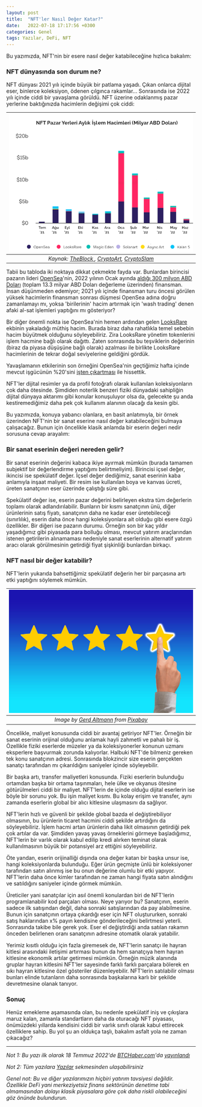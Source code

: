 ```yaml
---
layout: post
title:  "NFT'ler Nasıl Değer Katar?"
date:   2022-07-18 17:17:56 +0300
categories: Genel
tags: Yazılar, DeFi, NFT
---
```



Bu yazımızda, NFT'nin bir esere nasıl değer katabileceğine hızlıca bakalım: 

### NFT dünyasında son durum ne?
NFT dünyası 2021 yılı içinde büyük bir patlama yaşadı. Çıkan onlarca dijital eser, binlerce koleksiyon, ödenen çılgınca rakamlar... Sonrasında ise 2022 yılı içinde ciddi bir yavaşlama görüldü. NFT üzerine odaklanmış pazar yerlerine baktığınızda hacimlerin değişimi çok ciddi:

| ![nft_pazar_yerleri](/assets/marketplaces_2207_v2_800.png)|
|:--:| 
| *Kaynak: [TheBlock ](https://www.theblock.co/data/nft-non-fungible-tokens/marketplaces), [CryptoArt](https://cryptoart.io/),  [CryptoSlam](https://cryptoslam.io/)*|

Tabii bu tabloda iki noktaya dikkat çekmekte fayda var. Bunlardan birincisi pazarın lideri [OpenSea](https://opensea.io/)'nin, 2022 yılının Ocak ayında [aldığı 300 milyon ABD Doları](https://opensea.io/blog/announcements/announcing-openseas-new-funding/) (toplam 13.3 milyar ABD Doları değerleme üzerinden) finansman. İnsan düşünmeden edemiyor; 2021 yılı içinde finansman turu öncesi görülen yüksek hacimlerin finansman sonrası düşmesi OpenSea adına doğru zamanlamayı mı, yoksa 'birilerinin' hacim artırmak için 'wash trading' denen afaki al-sat işlemleri yaptığını mı gösteriyor? 

Bir diğer önemli nokta ise OpenSea'nin hemen ardından gelen [LooksRare](https://looksrare.org/) ekbinin yakaladığı müthiş hacim. Burada biraz daha rahatlıkla temel sebebin hacim büyütmek olduğunu söyleyebiliriz. Zira LooksRare yönetim tokenlerini işlem hacmine bağlı olarak dağıttı. Zaten sonrasında bu teşviklerin değerinin (biraz da piyasa düşüşüne bağlı olarak) azalması ile birlikte LooksRare hacimlerinin de tekrar doğal seviyelerine geldiğini gördük.

Yavaşlamanın etkilerinin son örneğini OpenSea'nin geçtiğimiz hafta içinde mevcut işgücünün %20'sini [işten çıkartması](https://twitter.com/dfinzer/status/1547648521607659522) ile hissettik. 

NFT'ler dijital resimler ya da profil fotoğrafı olarak kullanılan koleksiyonların çok daha ötesinde. Şimdiden noterlik benzeri fiziki dünyadaki sahipliğin dijital dünyaya aktarımı gibi konular konuşuluyor olsa da, gelecekte şu anda kestiremediğimiz daha pek çok kullanım alanının olacağı da kesin gibi. 

Bu yazımızda, konuya yabancı olanlara, en basit anlatımıyla, bir örnek üzerinden NFT'nin bir sanat eserine nasıl değer katabileceğini bulmaya çalışacağız. Bunun için öncelikle klasik anlamda bir eserin değeri nedir sorusuna cevap arayalım:

### Bir sanat eserinin değeri nereden gelir?

Bir sanat eserinin değerini kabaca ikiye ayırmak mümkün (burada tamamen subjektif bir değerlendirme yaptığımı belirtmeliyim). Birincisi içsel değer, ikincisi ise spekülatif değer. İçsel değer dediğimiz, sanat eserinin kaba anlamıyla inşaat maliyeti. Bir resim ise kullanılan boya ve kanvas ücreti, üreten sanatçının eser üzerinde çalıştığı süre gibi. 

Spekülatif değer ise, eserin pazar değerini belirleyen ekstra tüm değerlerin toplamı olarak adlandırılabilir. Bunların bir kısmı sanatçının ünü, diğer ürünlerinin satış fiyatı, sanatçının daha ne kadar eser üretebileceği (sınırlılık), eserin daha önce hangi koleksiyonlara ait olduğu gibi esere özgü özellikler. Bir diğeri ise pazarın durumu. Örneğin son bir kaç yıldır yaşadığımız gibi piyasada para bolluğu olması, mevcut yatırım araçlarından istenen getirilerin alınamaması nedeniyle sanat eserlerinin alternatif yatırım aracı olarak görülmesinin getirdiği fiyat şişkinliği bunlardan birkaçı. 

### NFT nasıl bir değer katabilir?

NFT'lerin yukarıda bahsettiğimiz spekülatif değerin her bir parçasına artı etki yaptığını söylemek mümkün. 

| ![finger](/assets/finger-3530353_800.jpg)|
|:--:| 
| *Image by [Gerd Altmann](https://pixabay.com/users/geralt-9301/) from [Pixabay](https://pixabay.com/)*|

Öncelikle, maliyet konusunda ciddi bir avantaj getiriyor NFT'ler. Örneğin bir sanat eserinin orijinal olduğunu anlamak hayli zahmetli ve pahalı bir iş. Özellikle fiziki eserlerde müzeler ya da koleksiyonerler konunun uzmanı eksperlere başvurmak zorunda kalıyorlar. Halbuki NFT'de bilmeniz gereken tek konu sanatçının adresi. Sonrasında blokzincir size eserin gerçekten sanatçı tarafından mı çıkarıldığını saniyeler içinde söyleyebilir. 

Bir başka artı, transfer maliyetleri konusunda. Fiziki eserlerin bulunduğu ortamdan başka bir ortama taşınmaları, hele ülke ve okyanus ötesine götürülmeleri ciddi bir maliyet. NFT'lerin de içinde olduğu dijital eserlerin ise böyle bir sorunu yok. Bu işin maliyet kısmı. Bu kolay erişim ve transfer, aynı zamanda eserlerin global bir alıcı kitlesine ulaşmasını da sağlıyor. 

NFT'lerin hızlı ve güvenli bir şekilde global bazda el değiştirebiliyor olmasının, bu ürünlerin ticaret hacmini ciddi şekilde artırdığını da söyleyebiliriz. İşlem hacmi artan ürünlerin daha likit olmasının getirdiği pek çok artılar da var. Şimdiden yavaş yavaş örneklerini görmeye başladığımız, NFT'lerin bir varlık olarak kabul edilip kredi alırken teminat olarak kullanılmasının büyük bir potansiyel arz ettiğini söyleyebiliriz. 

Öte yandan, eserin orijinalliği dışında ona değer katan bir başka unsur ise, hangi koleksiyonlarda bulunduğu. Eğer ürün geçmişte ünlü bir koleksiyoner tarafından satın alınmış ise bu onun değerine olumlu bir etki yapıyor. NFT'lerin daha önce kimler tarafından ne zaman hangi fiyata satın alındığını ve satıldığını saniyeler içinde görmek mümkün. 

Üreticiler yani sanatçılar için asıl önemli konulardan biri de NFT'lerin programlanabilir kod parçaları olması. Neye yarıyor bu? Sanatçının, eserin sadece ilk satışından değil, daha sonraki satışlarından da pay alabilmesine. Bunun için sanatçının ortaya çıkardığı eser için NFT oluştururken, sonraki satış haklarından x% payın kendisine gönderileceğini belirtmesi yeterli. Sonrasında takibe bile gerek yok. Eser el değiştirdiği anda satılan rakamın önceden belirlenen oranı sanatçının adresine otomatik olarak yatabilir. 

Yerimiz kısıtlı olduğu için fazla giremesek de, NFT'lerin sanatçı ile hayran kitlesi arasındaki iletişimi artırması bunun da hem sanatçıya hem hayran kitlesine ekonomik artılar getirmesi mümkün. Örneğin müzik alanında gruplar hayran kitlesini NFT'ler sayesinde farklı farklı parçalara bölerek en sıkı hayran kitlesine özel gösteriler düzenleyebilir. NFT'lerin satılabilir olması bunları elinde tutanların daha sonrasında başkalarına karlı bir şekilde devretmesine olanak tanıyor. 

### Sonuç 

Henüz emekleme aşamasında olan, bu nedenle spekülatif iniş ve çıkışlara maruz kalan, zamanla standartların daha da oturacağı NFT piyasası, önümüzdeki yıllarda kendisini ciddi bir varlık sınıfı olarak kabul ettirecek özelliklere sahip. Bu yol şu an oldukça taşlı, bakalım asfalt yola ne zaman çıkacağız?


---

*Not 1: Bu yazı ilk olarak 18 Temmuz 2022'de [BTCHaber.com](https://www.btchaber.com/)'da [yayınlandı](https://www.btchaber.com/nft-nasil-deger-katar/)*

*Not 2: Tüm yazılara [Yazılar](/articles/) sekmesinden ulaşabilirsiniz*

*Genel not: Bu ve diğer yazılarımızın hiçbiri yatırım tavsiyesi değildir. Özellikle DeFi yani merkeziyetsiz finans sektörünün denetime tabi olmamasından dolayı klasik piyasalara göre çok daha riskli olabileceğini göz önünde bulundurun.*
